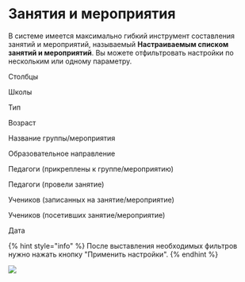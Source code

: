# Занятия и мероприятия

В системе имеется максимально гибкий инструмент составления занятий и мероприятий, называемый **Настраиваемым списком занятий и мероприятий**. Вы можете отфильтровать настройки по нескольким или одному параметру.



Столбцы

Школы

Тип

&#x20;Возраст

Название группы/мероприятия

Образовательное направление

Педагоги (прикреплены к группе/мероприятию)

Педагоги (провели занятие)

Учеников (записанных на занятие/мероприятие)

Учеников (посетивших занятие/мероприятие)

Дата

{% hint style="info" %}
После выставления необходимых фильтров нужно нажать кнопку "Применить настройки".
{% endhint %}

![](../../.gitbook/assets/Screenshot\_297.png)
